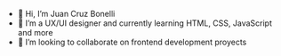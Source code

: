 - 👋 Hi, I’m Juan Cruz Bonelli
- 🌱 I’m a UX/UI designer and currently learning HTML, CSS, JavaScript and more
- 💞️ I’m looking to collaborate on frontend development proyects

<!---
juancbonelli@gmail.com is a ✨ special ✨ repository because its `README.md` (this file) appears on your GitHub profile.
You can click the Preview link to take a look at your changes.
--->
